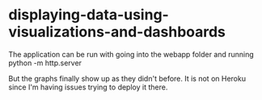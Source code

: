 # displaying-data-using-visualizations-and-dashboards

The application can be run with going into the webapp folder and running python -m http.server

But the graphs finally show up as they didn't before. It is not on Heroku since I'm having issues trying to deploy it there. 
